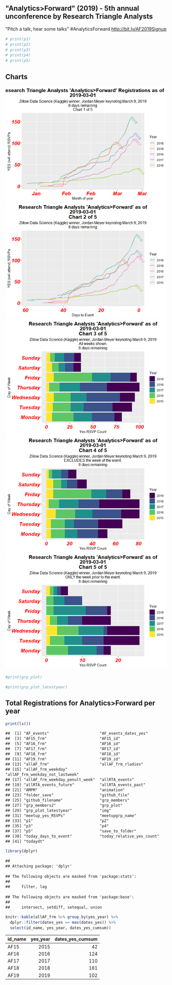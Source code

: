 "Analytics&gt;Forward" (2019) - 5th annual unconference by Research Triangle Analysts
-------------------------------------------------------------------------------------

"Pitch a talk, hear some talks" \#AnalyticsForward <http://bit.ly/AF2019Signup>

``` r
# print(p1)
# print(p2)
# print(p3)
# print(p4)
# print(p5)
```

Charts
------

![Chart 1](af_2019-1.png) ![Chart 2](af_2019-2.png) ![Chart 3](af_2019-3.png) ![Chart 4](af_2019-4.png) ![Chart 5](af_2019-5.png)

``` r
#print(grp_plot)
```

``` r
#print(grp_plot_latestyear)
```

Total Registrations for Analytics&gt;Forward per year
-----------------------------------------------------

``` r
print(ls())
```

    ##  [1] "AF_events"                      "AF_events_dates_yes"           
    ##  [3] "AF15_frm"                       "AF15_id"                       
    ##  [5] "AF16_frm"                       "AF16_id"                       
    ##  [7] "AF17_frm"                       "AF17_id"                       
    ##  [9] "AF18_frm"                       "AF18_id"                       
    ## [11] "AF19_frm"                       "AF19_id"                       
    ## [13] "allAF_frm"                      "allAF_frm_rladies"             
    ## [15] "allAF_frm_weekday"              "allAF_frm_weekday_not_lastweek"
    ## [17] "allAF_frm_weekday_penult_week"  "allRTA_events"                 
    ## [19] "allRTA_events_future"           "allRTA_events_past"            
    ## [21] "AMPM"                           "animation"                     
    ## [23] "folder_save"                    "github_file"                   
    ## [25] "github_filename"                "grp_members"                   
    ## [27] "grp_members2"                   "grp_plot"                      
    ## [29] "grp_plot_latestyear"            "img"                           
    ## [31] "meetup_yes_RSVPs"               "meetupgrp_name"                
    ## [33] "p1"                             "p2"                            
    ## [35] "p3"                             "p4"                            
    ## [37] "p5"                             "save_to_folder"                
    ## [39] "today_days_to_event"            "today_relative_yes_count"      
    ## [41] "todaydt"

``` r
library(dplyr)
```

    ## 
    ## Attaching package: 'dplyr'

    ## The following objects are masked from 'package:stats':
    ## 
    ##     filter, lag

    ## The following objects are masked from 'package:base':
    ## 
    ##     intersect, setdiff, setequal, union

``` r
knitr::kable(allAF_frm %>% group_by(yes_year) %>% 
  dplyr::filter(dates_yes == max(dates_yes)) %>%
  select(id_name, yes_year, dates_yes_cumsum))
```

| id\_name |  yes\_year|  dates\_yes\_cumsum|
|:---------|----------:|-------------------:|
| AF15     |       2015|                  42|
| AF16     |       2016|                 124|
| AF17     |       2017|                 110|
| AF18     |       2018|                 161|
| AF19     |       2019|                 102|
